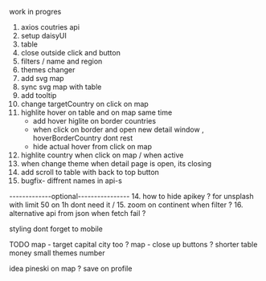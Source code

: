 work in progres

1. axios coutries api
2. setup daisyUI
3. table
4. close outside click and button
5. filters / name and region
6. themes changer
7. add svg map
8. sync svg map with table
9. add tooltip
10. change targetCountry on click on map 
11. highlite hover on table and on map same time 
    + add hover higlite on border countries 
    + when click on border and open new detail window , hoverBorderCountry dont rest
    + hide actual hover from click on map
12. highlite country when click on map / when active
13. when change theme when detail page is open, its closing 
14. add scroll to table with back to top button
15. bugfix- diffrent names in api-s



-------------optional----------------
14. how to hide apikey ? for unsplash with limit 50 on 1h dont need it /
15. zoom on continent when filter ?
16. alternative api from json when fetch fail ?

styling
dont forget to mobile


TODO
map - target capital city too ?
map - close up buttons ?
shorter table
money
small themes number

idea
pineski on map ? save on profile
